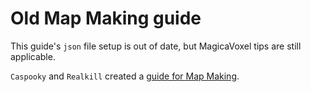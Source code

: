 # Old Map Making guide
This guide's `json` file setup is out of date, but MagicaVoxel tips are still applicable.

`Caspooky` and `Realkill` created a [guide for Map Making](/docs/public/MapMaking.pdf).